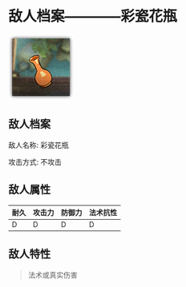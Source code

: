 # 敌人档案————彩瓷花瓶

![彩瓷花瓶](./eneIcons/彩瓷花瓶.png)

## 敌人档案

敌人名称: 彩瓷花瓶

攻击方式: 不攻击

## 敌人属性

| 耐久      | 攻击力  | 防御力 | 法术抗性 |
|---------|------|-----|------|
| D | D | D | D |

## 敌人特性
> 法术或真实伤害
